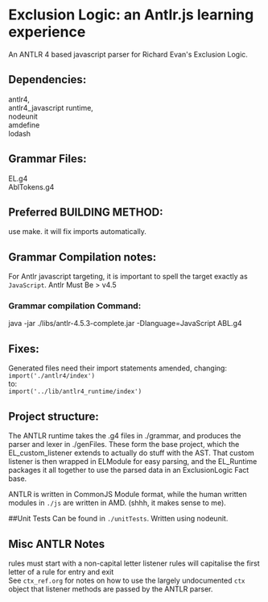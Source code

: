 # Exclusion Logic: an Antlr.js learning experience
An ANTLR 4 based javascript parser for Richard Evan's Exclusion Logic.

## Dependencies:
antlr4,  
antlr4_javascript runtime,  
nodeunit   
amdefine  
lodash

## Grammar Files:
EL.g4  
AblTokens.g4  

## Preferred BUILDING METHOD:
use make. it will fix imports automatically.

## Grammar Compilation notes:
For Antlr javascript targeting, it is important to spell the target exactly as `JavaScript`.
Antlr Must Be > v4.5

### Grammar compilation Command:
java -jar ./libs/antlr-4.5.3-complete.jar -Dlanguage=JavaScript ABL.g4

## Fixes:
Generated files need their import statements amended, changing:  
``` import('./antlr4/index') ```  
to:  
```	import('../lib/antlr4_runtime/index') ```  

## Project structure:
The ANTLR runtime takes the .g4 files in ./grammar, and produces the parser and lexer in ./genFiles.
These form the base project, which the EL_custom_listener extends to actually do stuff with the AST. That custom listener is then wrapped in ELModule for easy parsing, and the EL_Runtime packages it all together to use the parsed data in an ExclusionLogic Fact base.

ANTLR is written in CommonJS Module format, while the human written modules in `./js` are written in AMD. (shhh, it makes sense to me).

##Unit Tests
Can be found in `./unitTests`. Written using nodeunit.

## Misc ANTLR Notes
rules must start with a non-capital letter
listener rules will capitalise the first letter of a rule for entry and exit  
See `ctx_ref.org` for notes on how to use the largely undocumented `ctx` object that listener methods are passed by the ANTLR parser.
